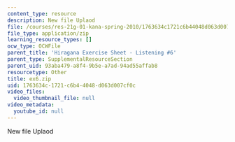 ```yaml
---
content_type: resource
description: New file Uplaod
file: /courses/res-21g-01-kana-spring-2010/1763634c1721c6b44048d063d007cf0c_ex6.zip
file_type: application/zip
learning_resource_types: []
ocw_type: OCWFile
parent_title: 'Hiragana Exercise Sheet - Listening #6'
parent_type: SupplementalResourceSection
parent_uid: 93aba479-a8f4-9b5e-a7ad-94ad55affab8
resourcetype: Other
title: ex6.zip
uid: 1763634c-1721-c6b4-4048-d063d007cf0c
video_files:
  video_thumbnail_file: null
video_metadata:
  youtube_id: null
---
```

New file Uplaod


